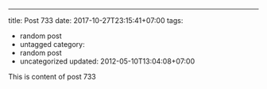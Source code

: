 ---
title: Post 733
date: 2017-10-27T23:15:41+07:00
tags:
  - random post
  - untagged
category:
  - random post
  - uncategorized
updated: 2012-05-10T13:04:08+07:00

This is content of post 733